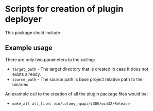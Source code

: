 # Scripts for creation of plugin deployer

This package shold include 

## Example usage

There are only two parameters to the calling:

* `target_path` - The target directory that is created in case it does not exists already.
* `source_path` - The source path is base project relative path to the binaries

An example call to the creation of all the plugin package files would be:

* `make_all all_files bin/colony_npapi/i386/win32/Release`